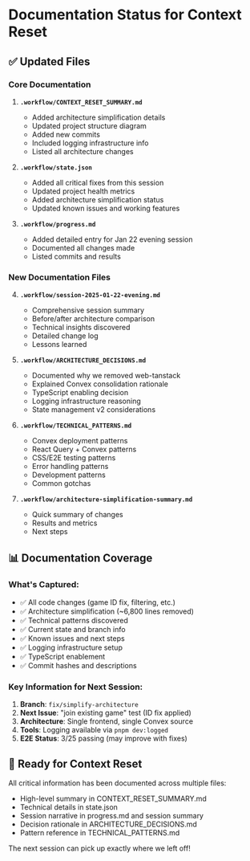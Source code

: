 # Documentation Status for Context Reset

## ✅ Updated Files

### Core Documentation
1. **`.workflow/CONTEXT_RESET_SUMMARY.md`**
   - Added architecture simplification details
   - Updated project structure diagram
   - Added new commits
   - Included logging infrastructure info
   - Listed all architecture changes

2. **`.workflow/state.json`**
   - Added all critical fixes from this session
   - Updated project health metrics
   - Added architecture simplification status
   - Updated known issues and working features

3. **`.workflow/progress.md`**
   - Added detailed entry for Jan 22 evening session
   - Documented all changes made
   - Listed commits and results

### New Documentation Files

4. **`.workflow/session-2025-01-22-evening.md`**
   - Comprehensive session summary
   - Before/after architecture comparison
   - Technical insights discovered
   - Detailed change log
   - Lessons learned

5. **`.workflow/ARCHITECTURE_DECISIONS.md`**
   - Documented why we removed web-tanstack
   - Explained Convex consolidation rationale
   - TypeScript enabling decision
   - Logging infrastructure reasoning
   - State management v2 considerations

6. **`.workflow/TECHNICAL_PATTERNS.md`**
   - Convex deployment patterns
   - React Query + Convex patterns
   - CSS/E2E testing patterns
   - Error handling patterns
   - Development patterns
   - Common gotchas

7. **`.workflow/architecture-simplification-summary.md`**
   - Quick summary of changes
   - Results and metrics
   - Next steps

## 📊 Documentation Coverage

### What's Captured:
- ✅ All code changes (game ID fix, filtering, etc.)
- ✅ Architecture simplification (~6,800 lines removed)
- ✅ Technical patterns discovered
- ✅ Current state and branch info
- ✅ Known issues and next steps
- ✅ Logging infrastructure setup
- ✅ TypeScript enablement
- ✅ Commit hashes and descriptions

### Key Information for Next Session:
1. **Branch**: `fix/simplify-architecture`
2. **Next Issue**: "join existing game" test (ID fix applied)
3. **Architecture**: Single frontend, single Convex source
4. **Tools**: Logging available via `pnpm dev:logged`
5. **E2E Status**: 3/25 passing (may improve with fixes)

## 🎯 Ready for Context Reset

All critical information has been documented across multiple files:
- High-level summary in CONTEXT_RESET_SUMMARY.md
- Technical details in state.json
- Session narrative in progress.md and session summary
- Decision rationale in ARCHITECTURE_DECISIONS.md
- Pattern reference in TECHNICAL_PATTERNS.md

The next session can pick up exactly where we left off!